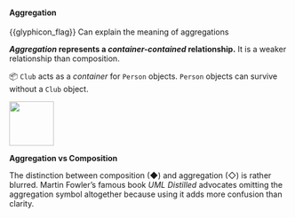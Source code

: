 <div id="title">

#### Aggregation

</div>

<span id="prereqs"></span>

<span id="outcomes">{{glyphicon_flag}} Can explain the meaning of aggregations</span>

<div id="body">

**_Aggregation_ represents a _container-contained_ relationship.** It is a weaker relationship than composition.

<panel src="../../../uml/classDiagrams/aggregation/what/unit-inElsewhere-asFlat.md#title-and-body" boilerplate header="{{glyphicon_education}} Tools → UML → Class Diagrams → Aggregation" expanded/>

<p/>

<tip-box> 

:package: `Club` acts as a _container_ for `Person` objects. `Person` objects can survive without a `Club` object.

<img src="{{baseUrl}}/oopDesign/associations/aggregation/images/clubPerson.png" height="80" />
<p/>

</tip-box>


<tip-box type="tip"> 

**Aggregation vs Composition**

The distinction between composition (&#9670;) and aggregation (&#9671;) is rather blurred. Martin Fowler’s famous book _UML Distilled_ advocates omitting the aggregation symbol altogether because using it adds more confusion than clarity.

</tip-box>


</div>

<div id="extras">

<include src="exercises.md" />

</div>